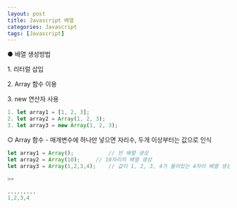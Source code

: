 ```yaml
---
layout: post
title: Javascript 배열
categories: Javascript
tags: [Javascript]
---
```


● 배열 생성방법

1\. 리터럴 삽입

2\. Array 함수 이용

3\. new 연산자 사용

```javascript
1. let array1 = [1, 2, 3];
2. let array2 = Array(1, 2, 3);
3. let array3 = new Array(1, 2, 3);
```

○ Array 함수 - 매개변수에 하나만 넣으면 자리수, 두개 이상부터는 값으로 인식

```javascript
let array1 = Array();			// 빈 배렬 생성
let array2 = Array(10);		// 10자리의 배열 생성
let array3 = Array(1,2,3,4);	// 값이 1, 2, 3, 4가 들어있는 4자리 배열 생성

>> 

,,,,,,,,,
1,2,3,4
```